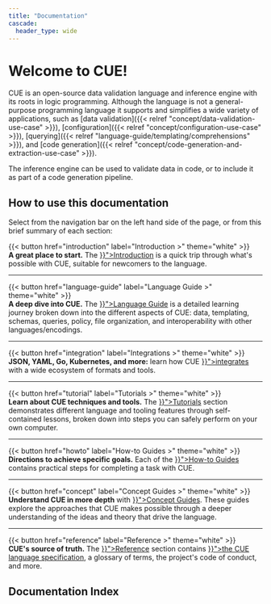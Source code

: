 ```yaml
---
title: "Documentation"
cascade:
  header_type: wide
---
```


# Welcome to CUE!

CUE is an open-source data validation language and inference engine
with its roots in logic programming.
Although the language is not a general-purpose programming language
it supports and simplifies a wide variety of applications, such as
[data validation]({{< relref "concept/data-validation-use-case" >}}),
[configuration]({{< relref "concept/configuration-use-case" >}}),
[querying]({{< relref "language-guide/templating/comprehensions" >}}),
and [code generation]({{< relref "concept/code-generation-and-extraction-use-case" >}}).

<!-- FIXME: add when content is expanded:
[scripting](TODO)       https://github.com/cue-lang/docs-and-content/issues/27
[data templating](TODO) https://github.com/cue-lang/docs-and-content/issues/26
-->

The inference engine can be used to validate
data in code, or to include it as part of a code generation pipeline.

## How to use this documentation

Select from the navigation bar on the left hand side of the page, or from this
brief summary of each section:

<div class="cta cta--flat cta--yellow">
 <div class="cta__header">
  {{< button href="introduction" label="Introduction >" theme="white" >}}
 </div>
 <div class="cta__content">
  <strong>A great place to start.</strong>
  The
  <a href="{{< relref "introduction" >}}">Introduction</a>
  is a quick trip through what's possible with CUE, suitable for newcomers to the
  language.
 </div>
</div>

<hr>

<div class="cta cta--flat cta--yellow">
 <div class="cta__header">
  {{< button href="language-guide" label="Language Guide >" theme="white" >}}
 </div>
 <div class="cta__content">
  <strong>A deep dive into CUE.</strong>
  The
  <a href="{{< relref "language-guide" >}}">Language Guide</a>
  is a detailed learning journey broken down into the different aspects of CUE:
  data, templating, schemas, queries, policy, file organization, and
  interoperability with other languages/encodings.
 </div>
</div>

<hr>

<div class="cta cta--flat cta--yellow">
 <div class="cta__header">
  {{< button href="integration" label="Integrations >" theme="white" >}}
 </div>
 <div class="cta__content">
  <strong>JSON, YAML, Go, Kubernetes, and more:</strong>
  learn how CUE
  <a href="{{< relref "integration" >}}">integrates</a>
  with a wide ecosystem of formats and tools.
 </div>
</div>

<hr>

<div class="cta cta--flat cta--yellow">
 <div class="cta__header">
  {{< button href="tutorial" label="Tutorials >" theme="white" >}}
 </div>
 <div class="cta__content">
  <strong>Learn about CUE techniques and tools.</strong>
  The
  <a href="{{< relref "tutorial" >}}">Tutorials</a>
  section demonstrates different language and tooling features through
  self-contained lessons, broken down into steps you can safely perform on your
  own computer.
 </div>
</div>

<hr>

<div class="cta cta--flat cta--yellow">
 <div class="cta__header">
  {{< button href="howto" label="How-to Guides >" theme="white" >}}
 </div>
 <div class="cta__content">
  <strong>Directions to achieve specific goals.</strong>
  Each of the
  <a href="{{< relref "howto" >}}">How-to Guides</a>
  contains practical steps for completing a task with CUE.
 </div>
</div>

<hr>

<div class="cta cta--flat cta--yellow">
 <div class="cta__header">
  {{< button href="concept" label="Concept Guides >" theme="white" >}}
 </div>
 <div class="cta__content">
  <strong>Understand CUE in more depth</strong>
  with
  <a href="{{< relref "concept" >}}">Concept Guides</a>.
  These guides explore the approaches that CUE makes possible through a deeper
  understanding of the ideas and theory that drive the language.
 </div>
</div>

<hr>

<div class="cta cta--flat cta--yellow">
 <div class="cta__header">
  {{< button href="reference" label="Reference >" theme="white" >}}
 </div>
 <div class="cta__content">
  <strong>CUE's source of truth.</strong>
  The
  <a href="{{< relref "reference" >}}">Reference</a>
  section contains
  <a href="{{< relref "reference/spec" >}}">the CUE language specification</a>,
  a glossary of terms, the project's code of conduct, and more.
 </div>
</div>

## Documentation Index
